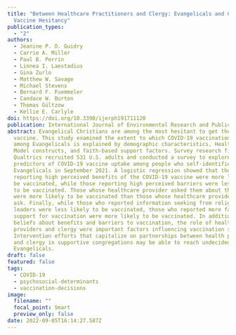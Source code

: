 ```yaml
---
title: "Between Healthcare Practitioners and Clergy: Evangelicals and COVID-19
  Vaccine Hesitancy"
publication_types:
  - "2"
authors:
  - Jeanine P. D. Guidry
  - Carrie A. Miller
  - Paul B. Perrin
  - Linnea I. Laestadius
  - Gina Zurlo
  - Matthew W. Savage
  - Michael Stevens
  - Bernard F. Fuemmeler
  - Candace W. Burton
  - Thomas Gültzow
  - Kellie E. Carlyle
doi: https://doi.org/10.3390/ijerph191711120
publication: International Journal of Environmental Research and Public Health
abstract: Evangelical Christians are among the most hesitant to get the COVID-19
  vaccine. This study examined the extent to which COVID-19 vaccination uptake
  among Evangelicals is explained by demographic characteristics, Health Belief
  Model constructs, and faith-based support factors. Survey research firm
  Qualtrics recruited 531 U.S. adults and conducted a survey to explore
  predictors of COVID-19 vaccine uptake among people who self-identified as
  Evangelicals in September 2021. A logistic regression showed that those
  reporting high perceived benefits of the COVID-19 vaccine were more likely to
  be vaccinated, while those reporting high perceived barriers were less likely
  to be vaccinated. Those whose healthcare provider asked them about the vaccine
  were more likely to be vaccinated than those whose healthcare provider did not
  ask. Finally, while those who reported information seeking from religious
  leaders were less likely to be vaccinated, those who reported more faith-based
  support for vaccination were more likely to be vaccinated. In addition to
  beliefs about benefits and barriers to vaccination, the role of healthcare
  providers and clergy were important factors influencing vaccination status.
  Intervention efforts that capitalize on partnerships between health providers
  and clergy in supportive congregations may be able to reach undecided
  Evangelicals.
draft: false
featured: false
tags:
  - COVID-19
  - psychosocial-determinants
  - vaccination-decisions
image:
  filename: ""
  focal_point: Smart
  preview_only: false
date: 2022-09-05T16:14:27.587Z
---
```

